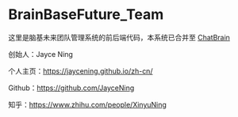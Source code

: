 # BrainBaseFuture_Team

这里是脑基未来团队管理系统的前后端代码，本系统已合并至 [ChatBrain](https://github.com/JayceNing/ChatBrain)

创始人：Jayce Ning

个人主页：https://jaycening.github.io/zh-cn/

Github：https://github.com/JayceNing

知乎：https://www.zhihu.com/people/XinyuNing